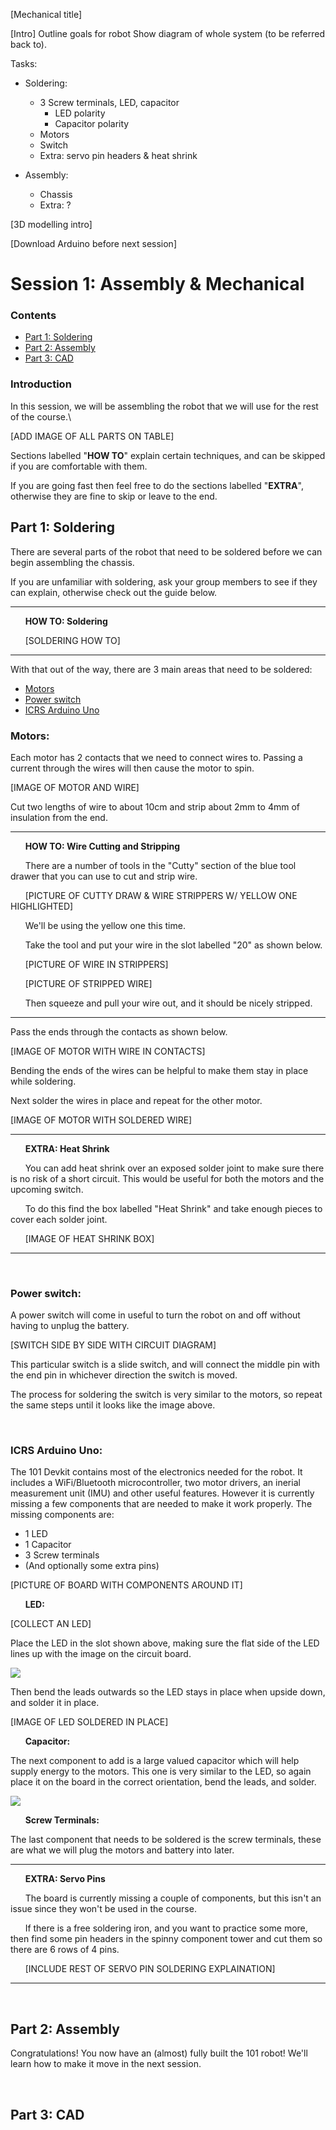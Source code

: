 [Mechanical title]

[Intro]
Outline goals for robot
Show diagram of whole system (to be referred back to).

Tasks:

* Soldering:
    * 3 Screw terminals, LED, capacitor
        * LED polarity
        * Capacitor polarity
    * Motors
    * Switch
    * Extra: servo pin headers & heat shrink

* Assembly:
    * Chassis
    * Extra: ?

[3D modelling intro]

[Download Arduino before next session]

# Session 1: Assembly & Mechanical

### Contents
* [Part 1: Soldering](#part-1-soldering)
* [Part 2: Assembly](#part-2-assembly)
* [Part 3: CAD](#part-3-cad)

### Introduction

In this session, we will be assembling the robot that we will use for the rest of the course.\

[ADD IMAGE OF ALL PARTS ON TABLE]

Sections labelled "**HOW TO**" explain certain techniques, and can be skipped if you are comfortable with them.

If you are going fast then feel free to do the sections labelled "**EXTRA**", otherwise they are fine to skip or leave to the end.

## Part 1: Soldering

There are several parts of the robot that need to be soldered before we can begin assembling the chassis.

If you are unfamiliar with soldering, ask your group members to see if they can explain, otherwise check out the guide below.

--------------------------------------------------------------------------------------------------------------------------------------------------

&nbsp;&nbsp;&nbsp;&nbsp;&nbsp;&nbsp;**HOW TO: Soldering**

&nbsp;&nbsp;&nbsp;&nbsp;&nbsp;&nbsp;[SOLDERING HOW TO]

--------------------------------------------------------------------------------------------------------------------------------------------------

With that out of the way, there are 3 main areas that need to be soldered:
* [Motors](#motors)
* [Power switch](#power-switch)
* [ICRS Arduino Uno](#icrs-arduino-uno)

### Motors:

Each motor has 2 contacts that we need to connect wires to. Passing a current through the wires will then cause the motor to spin.

[IMAGE OF MOTOR AND WIRE]

Cut two lengths of wire to about 10cm and strip about 2mm to 4mm of insulation from the end. 




--------------------------------------------------------------------------------------------------------------------------------------------------

&nbsp;&nbsp;&nbsp;&nbsp;&nbsp;&nbsp;**HOW TO: Wire Cutting and Stripping**

&nbsp;&nbsp;&nbsp;&nbsp;&nbsp;&nbsp;There are a number of tools in the "Cutty" section of the blue tool drawer that you can use to cut and strip wire.

&nbsp;&nbsp;&nbsp;&nbsp;&nbsp;&nbsp;[PICTURE OF CUTTY DRAW & WIRE STRIPPERS W/ YELLOW ONE HIGHLIGHTED]

&nbsp;&nbsp;&nbsp;&nbsp;&nbsp;&nbsp;We'll be using the yellow one this time.

&nbsp;&nbsp;&nbsp;&nbsp;&nbsp;&nbsp;Take the tool and put your wire in the slot labelled "20" as shown below.

&nbsp;&nbsp;&nbsp;&nbsp;&nbsp;&nbsp;[PICTURE OF WIRE IN STRIPPERS]

&nbsp;&nbsp;&nbsp;&nbsp;&nbsp;&nbsp;[PICTURE OF STRIPPED WIRE]

&nbsp;&nbsp;&nbsp;&nbsp;&nbsp;&nbsp;Then squeeze and pull your wire out, and it should be nicely stripped.

--------------------------------------------------------------------------------------------------------------------------------------------------




Pass the ends through the contacts as shown below.

[IMAGE OF MOTOR WITH WIRE IN CONTACTS]

Bending the ends of the wires can be helpful to make them stay in place while soldering. 

Next solder the wires in place and repeat for the other motor.

[IMAGE OF MOTOR WITH SOLDERED WIRE]




--------------------------------------------------------------------------------------------------------------------------------------------------

&nbsp;&nbsp;&nbsp;&nbsp;&nbsp;&nbsp;**EXTRA: Heat Shrink**

&nbsp;&nbsp;&nbsp;&nbsp;&nbsp;&nbsp;You can add heat shrink over an exposed solder joint to make sure there is no risk of a short circuit. This would be useful for both the motors and the upcoming switch.

&nbsp;&nbsp;&nbsp;&nbsp;&nbsp;&nbsp;To do this find the box labelled "Heat Shrink" and take enough pieces to cover each solder joint.

&nbsp;&nbsp;&nbsp;&nbsp;&nbsp;&nbsp;[IMAGE OF HEAT SHRINK BOX]

--------------------------------------------------------------------------------------------------------------------------------------------------

<br>

### Power switch:

A power switch will come in useful to turn the robot on and off without having to unplug the battery.

[SWITCH SIDE BY SIDE WITH CIRCUIT DIAGRAM]

This particular switch is a slide switch, and will connect the middle pin with the end pin in whichever direction the switch is moved.

The process for soldering the switch is very similar to the motors, so repeat the same steps until it looks like the image above.


<br>

### ICRS Arduino Uno:

The 101 Devkit contains most of the electronics needed for the robot. It includes a WiFi/Bluetooth microcontroller, two motor drivers, an inerial measurement unit (IMU) and other useful features. However it is currently missing a few components that are needed to make it work properly. The missing components are:
* 1 LED
* 1 Capacitor
* 3 Screw terminals
* (And optionally some extra pins)

[PICTURE OF BOARD WITH COMPONENTS AROUND IT]

&nbsp;&nbsp;&nbsp;&nbsp;&nbsp;&nbsp;**LED:**

[COLLECT AN LED]

Place the LED in the slot shown above, making sure the flat side of the LED lines up with the image on the circuit board.

![](/2023/Images/led-polarity.png)

Then bend the leads outwards so the LED stays in place when upside down, and solder it in place.

[IMAGE OF LED SOLDERED IN PLACE]

&nbsp;&nbsp;&nbsp;&nbsp;&nbsp;&nbsp;**Capacitor:**

The next component to add is a large valued capacitor which will help supply energy to the motors. This one is very similar to the LED, so again place it on the board in the correct orientation, bend the leads, and solder.

![](/2023/Images/capacitor-polarity.png)

&nbsp;&nbsp;&nbsp;&nbsp;&nbsp;&nbsp;**Screw Terminals:**

The last component that needs to be soldered is the screw terminals, these are what we will plug the motors and battery into later.



--------------------------------------------------------------------------------------------------------------------------------------------------

&nbsp;&nbsp;&nbsp;&nbsp;&nbsp;&nbsp;**EXTRA: Servo Pins**

&nbsp;&nbsp;&nbsp;&nbsp;&nbsp;&nbsp;The board is currently missing a couple of components, but this isn't an issue since they won't be used in the course.

&nbsp;&nbsp;&nbsp;&nbsp;&nbsp;&nbsp;If there is a free soldering iron, and you want to practice some more, then find some pin headers in the spinny component tower and cut them so there are 6 rows of 4 pins.

&nbsp;&nbsp;&nbsp;&nbsp;&nbsp;&nbsp;[INCLUDE REST OF SERVO PIN SOLDERING EXPLAINATION]

--------------------------------------------------------------------------------------------------------------------------------------------------



<br>

## Part 2: Assembly

Congratulations! You now have an (almost) fully built the 101 robot! We'll learn how to make it move in the next session.

<br>

## Part 3: CAD